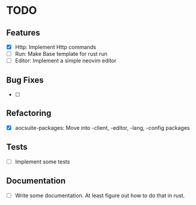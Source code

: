 # TODO

## Features

- [x] Http: Implement Http commands
- [ ] Run: Make Base template for rust run
- [ ] Editor: Implement a simple neovim editor

## Bug Fixes

- [ ]

## Refactoring

- [x] aocsuite-packages: Move into -client, -editor, -lang, -config packages

## Tests

- [ ] Implement some tests

## Documentation

- [ ] Write some documentation. At least figure out how to do that in rust.

```

```
